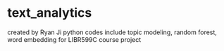 # text_analytics
created by Ryan Ji
python codes include topic modeling, random forest, word embedding for LIBR599C course project
